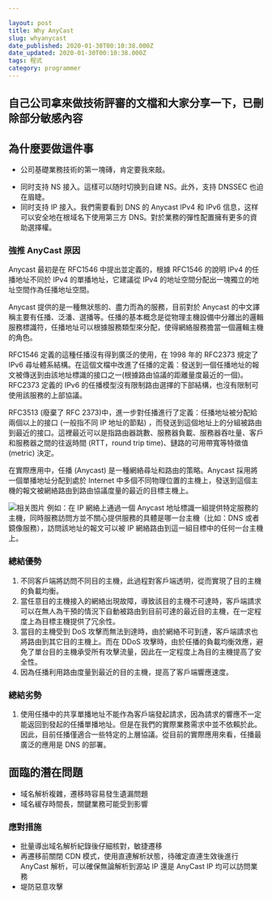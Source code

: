 ```yaml
---

layout: post
title: Why AnyCast
slug: whyanycast
date_published: 2020-01-30T00:10:38.000Z
date_updated: 2020-01-30T00:10:38.000Z
tags: 程式
category: programmer
---
```


## 自己公司拿來做技術評審的文檔和大家分享一下，已刪除部分敏感內容



## 為什麼要做這件事
* 公司基礎業務技術的第一塊磚，肯定要我來敲。

+ 同时支持 NS 接入。這樣可以随时切换到自建 NS。此外，支持 DNSSEC 也迫在眉睫。
+ 同时支持 IP 接入。我們需要看到 DNS 的 Anycast IPv4 和 IPv6 信息，这样可以安全地在根域名下使用第三方 DNS。對於業務的彈性配置擁有更多的資助選擇權。
### 強推 AnyCast 原因

Anycast 最初是在 RFC1546 中提出並定義的，根據 RFC1546 的說明 IPv4 的任播地址不同於 IPv4 的單播地址，它建議從 IPv4 的地址空間分配出一塊獨立的地址空間作為任播地址空間。  

Anycast 提供的是一種無狀態的、盡力而為的服務，目前對於 Anycast 的中文譯稱主要有任播、泛潘、選播等。任播的基本概念是從物理主機設備中分離出的邏輯服務標識符，任播地址可以根據服務類型來分配，使得網絡服務擔當一個邏輯主機的角色。  

RFC1546 定義的這種任播沒有得到廣泛的使用，在 1998 年的 RFC2373 規定了 IPv6 尋址體系結構。在這個文檔中改進了任播的定義：發送到一個任播地址的報文被傳送到由該地址標識的接口之一(根據路由協議的距離量度最近的一個)。RFC2373 定義的 IPv6 的任播模型沒有限制路由選擇的下部結構，也沒有限制可使用該服務的上部協議。  

RFC3513 (廢棄了 RFC 2373)中，進一步對任播進行了定義：任播地址被分配給兩個以上的接口 (一般指不同 IP 地址的節點) ，而發送到這個地址上的分組被路由到最近的接口。這裡最近可以是指路由器跳數、服務器負載、服務器吞吐量、客戶和服務器之間的往返時間 (RTT，round trip time)、鏈路的可用帶寬等特徵值 (metric) 決定。  

在實際應用中，任播 (Anycast) 是一種網絡尋址和路由的策略。Anycast 採用將一個單播地址分配到處於 Internet 中多個不同物理位置的主機上，發送到這個主機的報文被網絡路由到路由協議度量的最近的目標主機上。  

![相关图片](https://www.networxsecurity.org/fileadmin/user_upload/images/2015-08/anycast.jpg)
例如：在 IP 網絡上通過一個 Anycast 地址標識一組提供特定服務的主機，同時服務訪問方並不關心提供服務的具體是哪一台主機（比如：DNS 或者鏡像服務），訪問該地址的報文可以被 IP 網絡路由到這一組目標中的任何一台主機上。

### 總結優勢

1. 不同客戶端將訪問不同目的主機，此過程對客戶端透明，從而實現了目的主機的負載均衡。
2. 當任意目的主機接入的網絡出現故障，導致該目的主機不可達時，客戶端請求可以在無人為干預的情況下自動被路由到目前可達的最近目的主機，在一定程度上為目標主機提供了冗余性。
3. 當目的主機受到 DoS 攻擊而無法到達時，由於網絡不可到達，客戶端請求也將路由到其它目的主機上。而在 DDoS 攻擊時，由於任播的負載均衡效應，避免了單台目的主機承受所有攻擊流量，因此在一定程度上為目的主機提高了安全性。
4. 因為任播利用路由度量到最近的目的主機，提高了客戶端響應速度。

### 總結劣勢
1. 使用任播中的共享單播地址不能作為客戶端發起請求，因為請求的響應不一定能返回到發起的任播單播地址。但是在我們的實際業務需求中並不依賴於此。因此，目前任播僅適合一些特定的上層協議。從目前的實際應用來看，任播最廣泛的應用是 DNS 的部署。


## 面臨的潛在問題
- 域名解析複雜，遷移時容易發生遺漏問題
- 域名緩存時間長，關鍵業務可能受到影響

### 應對措施
- 批量導出域名解析紀錄後仔細核對，敏捷遷移
- 再遷移前關閉 CDN 模式，使用直連解析狀態，待確定直連生效後進行 AnyCast 解析，可以確保無論解析到源站 IP 還是 AnyCast IP 均可以訪問業務
- 堤防惡意攻擊
